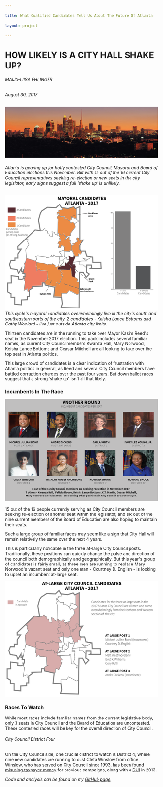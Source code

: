 ```yaml
---

title: What Qualified Candidates Tell Us About The Future Of Atlanta

layout: project

---
```


# HOW LIKELY IS A CITY HALL SHAKE UP? 

###### MAIJA-LIISA EHLINGER
###### August 30, 2017
![](Hyatt-Regency-Atlanta-Cityscape.jpg)

<h6>Atlanta is gearing up for hotly contested City Council, Mayoral and Board of Education elections this November. But with 15 out of the 16 current City Council representatives seeking re-election or new seats in the city legislator, early signs suggest a full 'shake up' is unlikely.</h6>

![](UPDATEDmayoralmap@2x.png)
<i>This cycle's mayoral candidates overwhelmingly live in the city's south and southeastern parts of the city. 2 candidates - Keisha Lance Bottoms and Cathy Woolard - live just outside Atlanta city limits.</i>

Thirteen candidates are in the running to take over Mayor Kasim Reed's seat in the November 2017 election. This pack includes several familiar names, as current City Councilmembers Kwanza Hall, Mary Norwood, Keisha Lance Bottoms and Ceasar Mitchell are all looking to take over the top seat in Atlanta politics.

This large crowd of candidates is a clear indication of frustration with Atlanta politics in general, as Reed and several City Council members have battled corruption charges over the past four years. But down ballot races suggest that a strong 'shake up' isn't all that likely. 
 

<h3>Incumbents In The Race</h3>

![](incumbentpeople@2x.png) 

15 out of the 16 people currently serving as City Council members are seeking re-election or another seat within the legislator, and six out of the nine current members of the Board of Education are also hoping to maintain their seats. 

Such a large group of familiar faces may seem like a sign that City Hall will remain relatively the same over the next 4 years. 

This is particularly noticable in the three at-large City Council posts. Traditionally, these positions can quickly change the pulse and direction of the council both demographically and geographically. But this year's group of candidates is fairly small, as three men are running to replace Mary Norwood's vacant seat and only one man - Courtney D. English - is looking to upset an incumbent at-large seat.

![](atlargemap@2x.png)


<h3>Races To Watch</h3>

While most races include familiar names from the current legislative body, only 3 seats in City Council and the Board of Education are uncontested. These contested races will be key for the overall direction of City Council. 

<h6>City Council District Four</h6>

On the City Council side, one crucial district to watch is District 4, where nine new candidates are running to oust Cleta Winslow from office. Winslow, who has served on City Council since 1993, has been found [misusing taxpayer money](http://investigations.blog.ajc.com/2016/02/24/fulton-prosecutor-not-taking-on-cleta-winslow-case/) for previous campaigns, along with a [DUI](http://www.ajc.com/news/crime--law/atlanta-councilwoman-given-probation-700-fine-for-dui-charge/77bxvfFymqrFuFNQ5OERJO/) in 2013.





<i>Code and analysis can be found on my [GitHub page](https://github.com/maijaliisa/studio-projects/tree/master/code/city_council).</i>
